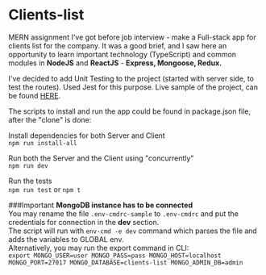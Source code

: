 # Clients-list

MERN assignment I've got before job interview - make a Full-stack app for clients list for the company.
It was a good brief, and I saw here an opportunity to learn important technology (TypeScript) and common modules in <b>NodeJS</b> and <b>ReactJS</b> - <b>Express, Mongoose, Redux.</b>

I've decided to add Unit Testing to the project (started with server side, to test the routes). Used Jest for this purpose.
Live sample of the project, can be found <a href="https://stormy-retreat-20506.herokuapp.com/">HERE</a>. 

The scripts to install and run the app could be found in package.json file, after the "clone" is done:

Install dependencies for both Server and Client<br>
`npm run install-all`

Run both the Server and the Client using "concurrently"<br>
`npm run dev`

Run the tests<br>
`npm run test` or `npm t`

###Important
**MongoDB instance has to be connected**<br>
You may rename the file `.env-cmdrc-sample` to `.env-cmdrc` and put the credentials for connection in the **dev** section.<br>
The script will run with `env-cmd -e dev` command which parses the file and adds the variables to GLOBAL env.<br>
Alternatively, you may run the export command in CLI:<br>
`export MONGO_USER=user MONGO_PASS=pass MONGO_HOST=localhost MONGO_PORT=27017 MONGO_DATABASE=clients-list MONGO_ADMIN_DB=admin` 